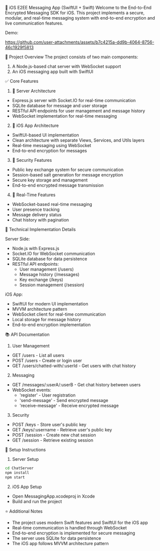📱 iOS E2EE Messaging App (SwiftUI + Swift)
Welcome to the End-to-End Encrypted Messaging SDK for iOS. This project implements a secure, modular, and real-time messaging system with end-to-end encryption and live communication features.

Demo:

https://github.com/user-attachments/assets/b7c4215a-dd9b-4064-8756-46c1929f5813


🎯 Project Overview
The project consists of two main components:
1. A Node.js-based chat server with WebSocket support
2. An iOS messaging app built with SwiftUI

✅ Core Features
1. 🧱 Server Architecture
- Express.js server with Socket.IO for real-time communication
- SQLite database for message and user storage
- RESTful API endpoints for user management and message history
- WebSocket implementation for real-time messaging

2. 📱 iOS App Architecture
- SwiftUI-based UI implementation
- Clean architecture with separate Views, Services, and Utils layers
- Real-time messaging using WebSocket
- End-to-end encryption for messages

3. 🔐 Security Features
- Public key exchange system for secure communication
- Session-based salt generation for message encryption
- Secure key storage and management
- End-to-end encrypted message transmission

4. 📡 Real-Time Features
- WebSocket-based real-time messaging
- User presence tracking
- Message delivery status
- Chat history with pagination

🔹 Technical Implementation Details

Server Side:
- Node.js with Express.js
- Socket.IO for WebSocket communication
- SQLite database for data persistence
- RESTful API endpoints:
  - User management (/users)
  - Message history (/messages)
  - Key exchange (/keys)
  - Session management (/session)

iOS App:
- SwiftUI for modern UI implementation
- MVVM architecture pattern
- WebSocket client for real-time communication
- Local storage for message history
- End-to-end encryption implementation

📚 API Documentation

1. User Management
- GET /users - List all users
- POST /users - Create or login user
- GET /users/chatted-with/:userId - Get users with chat history

2. Messaging
- GET /messages/:userA/:userB - Get chat history between users
- WebSocket events:
  - 'register' - User registration
  - 'send-message' - Send encrypted message
  - 'receive-message' - Receive encrypted message

3. Security
- POST /keys - Store user's public key
- GET /keys/:username - Retrieve user's public key
- POST /session - Create new chat session
- GET /session - Retrieve existing session

🔧 Setup Instructions

1. Server Setup
```bash
cd ChatServer
npm install
npm start
```

2. iOS App Setup
- Open MessagingApp.xcodeproj in Xcode
- Build and run the project

⭐ Additional Notes
- The project uses modern Swift features and SwiftUI for the iOS app
- Real-time communication is handled through WebSocket
- End-to-end encryption is implemented for secure messaging
- The server uses SQLite for data persistence
- The iOS app follows MVVM architecture pattern

